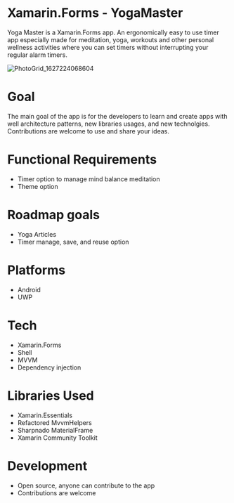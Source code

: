 # Xamarin.Forms - YogaMaster

Yoga Master is a Xamarin.Forms app. An ergonomically easy to use timer app especially made for meditation, yoga, workouts and other personal wellness activities where you can set timers without interrupting your regular alarm timers.

![PhotoGrid_1627224068604](https://user-images.githubusercontent.com/46298553/126903987-77a2d5c2-8779-46d9-a2cf-4d3fac03b897.jpg)


# Goal

The main goal of the app is for the developers to learn and create apps with well architecture patterns, new libraries usages, and new technolgies.
Contributions are welcome to use and share your ideas.

# Functional Requirements

* Timer option to manage mind balance meditation
* Theme option

# Roadmap goals

* Yoga Articles
* Timer manage, save, and reuse option

# Platforms

* Android
* UWP

# Tech

* Xamarin.Forms
* Shell
* MVVM
* Dependency injection

# Libraries Used

* Xamarin.Essentials
* Refactored MvvmHelpers
* Sharpnado MaterialFrame
* Xamarin Community Toolkit


# Development

* Open source, anyone can contribute to the app
* Contributions are welcome


